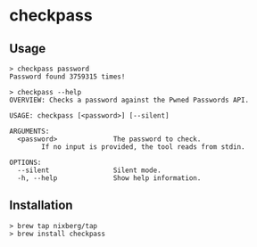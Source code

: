 # checkpass

## Usage

```console
> checkpass password
Password found 3759315 times!
```

```console
> checkpass --help
OVERVIEW: Checks a password against the Pwned Passwords API.

USAGE: checkpass [<password>] [--silent]

ARGUMENTS:
  <password>              The password to check. 
        If no input is provided, the tool reads from stdin.

OPTIONS:
  --silent                Silent mode. 
  -h, --help              Show help information.
```

## Installation

```console
> brew tap nixberg/tap
> brew install checkpass
````
